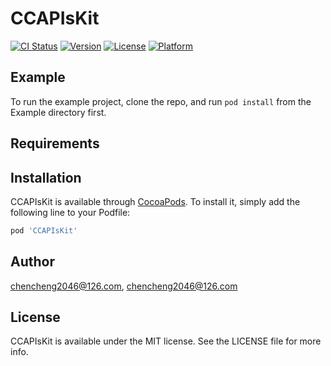 # CCAPIsKit

[![CI Status](http://img.shields.io/travis/chencheng2046@126.com/CCAPIsKit.svg?style=flat)](https://travis-ci.org/chencheng2046@126.com/CCAPIsKit)
[![Version](https://img.shields.io/cocoapods/v/CCAPIsKit.svg?style=flat)](http://cocoapods.org/pods/CCAPIsKit)
[![License](https://img.shields.io/cocoapods/l/CCAPIsKit.svg?style=flat)](http://cocoapods.org/pods/CCAPIsKit)
[![Platform](https://img.shields.io/cocoapods/p/CCAPIsKit.svg?style=flat)](http://cocoapods.org/pods/CCAPIsKit)

## Example

To run the example project, clone the repo, and run `pod install` from the Example directory first.

## Requirements

## Installation

CCAPIsKit is available through [CocoaPods](http://cocoapods.org). To install
it, simply add the following line to your Podfile:

```ruby
pod 'CCAPIsKit'
```

## Author

chencheng2046@126.com, chencheng2046@126.com

## License

CCAPIsKit is available under the MIT license. See the LICENSE file for more info.
